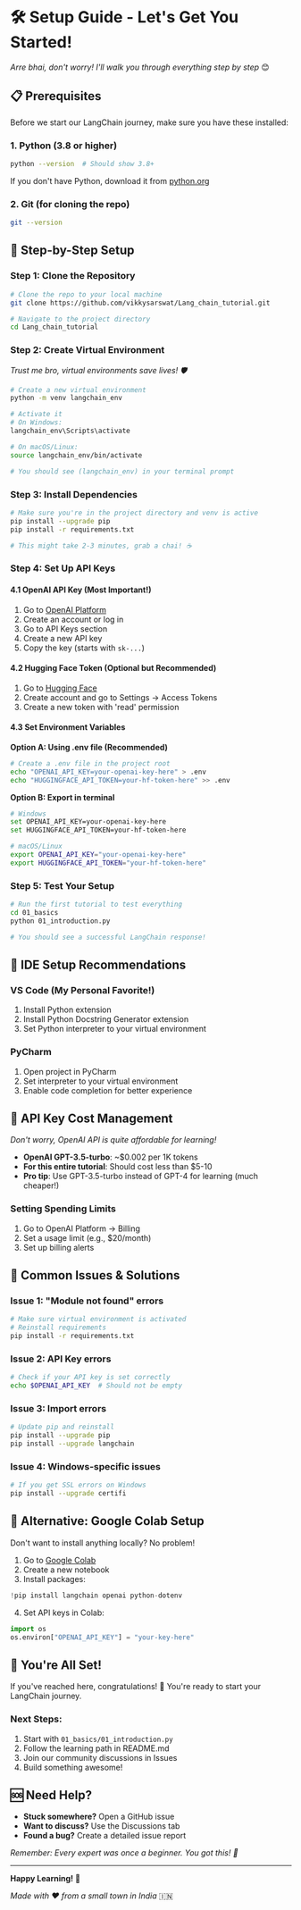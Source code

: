# 🛠️ Setup Guide - Let's Get You Started!

*Arre bhai, don't worry! I'll walk you through everything step by step* 😊

## 📋 Prerequisites

Before we start our LangChain journey, make sure you have these installed:

### 1. Python (3.8 or higher)
```bash
python --version  # Should show 3.8+
```

If you don't have Python, download it from [python.org](https://python.org) 

### 2. Git (for cloning the repo)
```bash
git --version
```

## 🚀 Step-by-Step Setup

### Step 1: Clone the Repository
```bash
# Clone the repo to your local machine
git clone https://github.com/vikkysarswat/Lang_chain_tutorial.git

# Navigate to the project directory
cd Lang_chain_tutorial
```

### Step 2: Create Virtual Environment
*Trust me bro, virtual environments save lives! 🛡️*

```bash
# Create a new virtual environment
python -m venv langchain_env

# Activate it
# On Windows:
langchain_env\Scripts\activate

# On macOS/Linux:
source langchain_env/bin/activate

# You should see (langchain_env) in your terminal prompt
```

### Step 3: Install Dependencies
```bash
# Make sure you're in the project directory and venv is active
pip install --upgrade pip
pip install -r requirements.txt

# This might take 2-3 minutes, grab a chai! ☕
```

### Step 4: Set Up API Keys

#### 4.1 OpenAI API Key (Most Important!)
1. Go to [OpenAI Platform](https://platform.openai.com/)
2. Create an account or log in
3. Go to API Keys section
4. Create a new API key
5. Copy the key (starts with `sk-...`)

#### 4.2 Hugging Face Token (Optional but Recommended)
1. Go to [Hugging Face](https://huggingface.co/)
2. Create account and go to Settings → Access Tokens
3. Create a new token with 'read' permission

#### 4.3 Set Environment Variables

**Option A: Using .env file (Recommended)**
```bash
# Create a .env file in the project root
echo "OPENAI_API_KEY=your-openai-key-here" > .env
echo "HUGGINGFACE_API_TOKEN=your-hf-token-here" >> .env
```

**Option B: Export in terminal**
```bash
# Windows
set OPENAI_API_KEY=your-openai-key-here
set HUGGINGFACE_API_TOKEN=your-hf-token-here

# macOS/Linux
export OPENAI_API_KEY="your-openai-key-here"
export HUGGINGFACE_API_TOKEN="your-hf-token-here"
```

### Step 5: Test Your Setup
```bash
# Run the first tutorial to test everything
cd 01_basics
python 01_introduction.py

# You should see a successful LangChain response!
```

## 🔧 IDE Setup Recommendations

### VS Code (My Personal Favorite!)
1. Install Python extension
2. Install Python Docstring Generator extension
3. Set Python interpreter to your virtual environment

### PyCharm
1. Open project in PyCharm
2. Set interpreter to your virtual environment
3. Enable code completion for better experience

## 🎯 API Key Cost Management

*Don't worry, OpenAI API is quite affordable for learning!*

- **OpenAI GPT-3.5-turbo**: ~$0.002 per 1K tokens
- **For this entire tutorial**: Should cost less than $5-10
- **Pro tip**: Use GPT-3.5-turbo instead of GPT-4 for learning (much cheaper!)

### Setting Spending Limits
1. Go to OpenAI Platform → Billing
2. Set a usage limit (e.g., $20/month)
3. Set up billing alerts

## 🐛 Common Issues & Solutions

### Issue 1: "Module not found" errors
```bash
# Make sure virtual environment is activated
# Reinstall requirements
pip install -r requirements.txt
```

### Issue 2: API Key errors
```bash
# Check if your API key is set correctly
echo $OPENAI_API_KEY  # Should not be empty
```

### Issue 3: Import errors
```bash
# Update pip and reinstall
pip install --upgrade pip
pip install --upgrade langchain
```

### Issue 4: Windows-specific issues
```bash
# If you get SSL errors on Windows
pip install --upgrade certifi
```

## 📱 Alternative: Google Colab Setup

Don't want to install anything locally? No problem!

1. Go to [Google Colab](https://colab.research.google.com)
2. Create a new notebook
3. Install packages:
```python
!pip install langchain openai python-dotenv
```
4. Set API keys in Colab:
```python
import os
os.environ["OPENAI_API_KEY"] = "your-key-here"
```

## 🎉 You're All Set!

If you've reached here, congratulations! 🎊 You're ready to start your LangChain journey.

### Next Steps:
1. Start with `01_basics/01_introduction.py`
2. Follow the learning path in README.md
3. Join our community discussions in Issues
4. Build something awesome!

## 🆘 Need Help?

- **Stuck somewhere?** Open a GitHub issue
- **Want to discuss?** Use the Discussions tab
- **Found a bug?** Create a detailed issue report

*Remember: Every expert was once a beginner. You got this! 💪*

---

**Happy Learning! 🚀**

*Made with ❤️ from a small town in India* 🇮🇳
